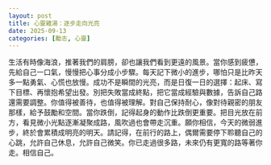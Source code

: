 ```yaml
---
layout: post
title: 心靈雞湯：逐步走向光亮
date: 2025-09-13
categories: [勵志, 心靈]
---
```


生活有時像海浪，推著我們的肩膀，卻也讓我們看到更遠的風景。當你感到疲憊，先給自己一口氣，慢慢把心事分成小步驟。每天記下微小的進步，哪怕只是比昨天多一點勇氣、心慌也放慢。成功不是瞬間的光亮，而是日復一日的選擇：起床、寫下目標、再懷抱希望出發。別把失敗當成終點，把它當成經驗與數據，告訴自己路還需要調整。你值得被善待，也值得被理解。對自己保持耐心，像對待親密的朋友那樣，給予鼓勵和空間。當你跌倒，記得起身的動作比跌倒更重要。把目光放在前方，看見微小光點逐漸凝聚成路，風吹過也會帶走沉重。願你相信，今天的微弱進步，終於會累積成明亮的明天。請記得，在前行的路上，偶爾需要停下聆聽自己的心跳，允許自己休息，允許自己微笑。你已走過很多路，未來仍有更寬的路等著你走。相信自己。